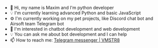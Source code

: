 <!--
**VMSTR8/VMSTR8** is a ✨ _special_ ✨ repository because its `README.md` (this file) appears on your GitHub profile.

Here are some ideas to get you started:

- 🔭 I’m currently working on ...
- 🌱 I’m currently learning ...
- 👯 I’m looking to collaborate on ...
- 🤔 I’m looking for help with ...
- 💬 Ask me about ...
- 📫 How to reach me: ...
- 😄 Pronouns: ...
- ⚡ Fun fact: ...
- 🔎 I'm interested in job offers
-->
- 👋 Hi, my name is Maxim and I'm python developer
- 💡 I'm currently learning advanced Python and basic JavaScript
- ⚙️ I'm currently working on my pet projects, like Discord chat bot and Airsoft team Telegram bot
- 🔨 I'm interested in chatbot development and web development
- 💡 You can ask me about bot development and I can help
- 📫 How to reach me: [Telegram messenger | VMSTR8](https://t.me/vmstr8)
